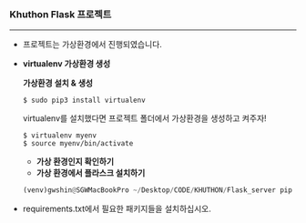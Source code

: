 ### Khuthon Flask 프로젝트
- - - - -
+ 프로젝트는 가상환경에서 진행되였습니다.
+ **virtualenv 가상환경 생성**
    
    **가상환경 설치 & 생성**
    
    ```
    $ sudo pip3 install virtualenv
    ```
    
    virtualenv를 설치했다면 프로젝트 폴더에서 가상환경을 생성하고 켜주자!
    
    ```
    $ virtualenv myenv
    $ source myenv/bin/activate
    ```
    - ****가상 환경인지 확인하기****
    - ****가상 환경에서 플라스크 설치하기****

    ```python
    (venv)gwshin@SGWMacBookPro ~/Desktop/CODE/KHUTHON/Flask_server pip install flask
    ```

+ requirements.txt에서 필요한 패키지들을 설치하십시오.